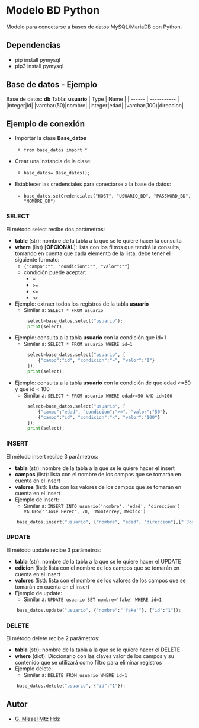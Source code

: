 
# Modelo BD Python
Modelo para conectarse a  bases de datos MySQL/MariaDB con Python.

## Dependencias
* pip install pymysql
* pip3 install pymysql


## Base de datos - Ejemplo
Base de datos: **db**
Tabla: **usuario**
| Type | Name |
| ------ | ----------- |
|integer|id|
|varchar(50)|nombre|
|integer|edad|
|varchar(100)|direccion|



## Ejemplo de conexión 
* Importar la clase **Base_datos**
	*  ```from base_datos import * ```

* Crear una instancia de la clase: 
	* ```base_datos= Base_datos();```

* Establecer las credenciales para conectarse a la base de datos: 
	* ```base_datos.setCredenciales("HOST", "USUARIO_BD", "PASSWORD_BD", "NOMBRE_BD")```

### SELECT 
El método select recibe dos parámetros: 
* **table** (str): nombre de la tabla a la que se le quiere hacer la consulta
* **where** (list) [**OPCIONAL**]: lista con los filtros que tendrá la consulta, tomando en cuenta que cada elemento de la lista, debe tener el siguiente formato:
	*  ```{"campo":"", "condicion":"", "valor":""}```
	* condición puede aceptar: 
		* ```=```
		* ```>=```
		* ```<=```
		* ```<>```
* Ejemplo: extraer todos los registros de la tabla **usuario**
	* Similar a: ```SELECT * FROM usuario```
```python
		select=base_datos.select("usuario");
		print(select);
```
* Ejemplo: consulta a la tabla **usuario** con la condición que id=1
	* Similar a: ```SELECT * FROM usuario WHERE id=1```

```python
		select=base_datos.select("usuario", [
			{"campo":"id", "condicion":"=", "valor":"1"}
		]);
		print(select);
```

* Ejemplo: consulta a la tabla **usuario** con la condición de que edad >=50 y que id < 100
	* Similar a: ```SELECT * FROM usuario WHERE edad>=50 AND id<100```

```python
		select=base_datos.select("usuario", [
			{"campo":"edad", "condicion":">=", "valor":"50"},
			{"campo":"id", "condicion":"<", "valor":"100"}
		]);
		print(select);
```

### INSERT
El método insert recibe 3 parámetros:
* **tabla** (str): nombre de la tabla a la que se le quiere hacer el insert
* **campos** (list): lista con el nombre de los campos que se tomarán en cuenta en el insert
* **valores** (list): lista con los valores de los campos que se tomarán en cuenta en el insert
* Ejemplo de insert: 
	* Similar a: ```INSERT INTO usuario('nombre', 'edad', 'direccion') VALUES(''José Perez', 70, 'Monterrey, México')```
```python
	base_datos.insert("usuario", ["nombre", "edad", "direccion"],["'José Perez'","70","'Monterrey, México'"]);
```

### UPDATE
El método update recibe 3 parámetros: 
* **tabla** (str): nombre de la tabla a la que se le quiere hacer el UPDATE
* **edicion** (list): lista con el nombre de los campos que se tomarán en cuenta en el insert
* **valores** (list): lista con el nombre de los valores de los campos que se tomarán en cuenta en el insert
* Ejemplo de update: 
	* Similar a: ```UPDATE usuario SET nombre='fake' WHERE id=1```
```python
	base_datos.update("usuario", {"nombre":"'fake'"}, {"id":"1"});
```

### DELETE
El método delete recibe 2 parámetros: 
* **tabla** (str): nombre de la tabla a la que se le quiere hacer el DELETE
* **where** (dict): Diccionario con las claves valor de los campos y su contenido que se utilizará como filtro para eliminar registros
* Ejemplo delete:
	* Similar a: ```DELETE FROM usuario WHERE id=1```
```python
	base_datos.delete("usuario", {"id":"1"});
```
## Autor
* [G. Mizael Mtz Hdz](https://www.google.com/search?q=G.+Mizael+Mtz+Hdz)

